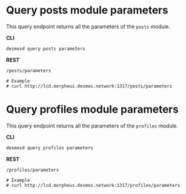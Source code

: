 # Query posts module parameters
This query endpoint returns all the parameters of the `posts` module.

**CLI**
 ```bash
desmosd query posts parameters
```

**REST**
```
/posts/parameters

# Example
# curl http://lcd.morpheus.desmos.network:1317/posts/parameters
``` 

# Query profiles module parameters
This query endpoint returns all the parameters of the `profiles` module.

**CLI**
 ```bash
desmosd query profiles parameters
``` 

**REST**
```
/profiles/parameters

# Example
# curl http://lcd.morpheus.desmos.network:1317/profiles/parameters
```  

